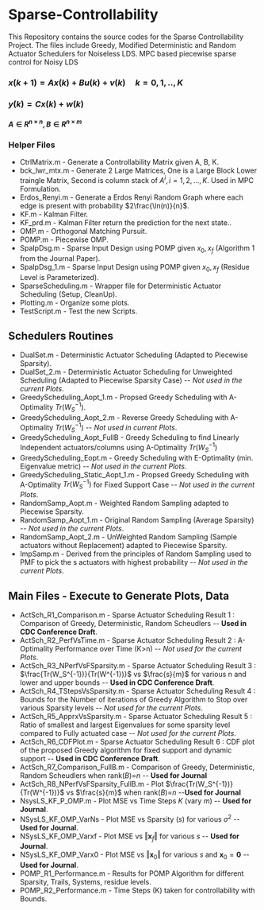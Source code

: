# Sparse-Controllability
This Repository contains the source codes for the Sparse Controllability Project. The files include Greedy, Modified Deterministic and Random Actuator Schedulers for Noiseless LDS. MPC based piecewise sparse control for Noisy LDS

### $x(k+1) = Ax(k) + Bu(k) + v(k) \quad k = 0,1,..,K$
### $y(k) = Cx(k) + w(k)$
#### $A \in R^{n \times n}, B \in R^{n \times m}$
### Helper Files
  - CtrlMatrix.m - Generate a Controllability Matrix given A, B, K.  
  - bck_lwr_mtx.m - Generate 2 Large Matrices, One is a Large Block Lower traingle Matrix, Second is column stack of $A^i, i= 1,2,...,K$. Used in MPC Formulation.  
  - Erdos_Renyi.m - Generate a Erdos Renyi Random Graph where each edge is present with probability $2\frac{\ln(n)}{n}$.  
  - KF.m - Kalman Filter.  
  - KF_prd.m - Kalman Filter return the prediction for the next state..  
  - OMP.m - Orthogonal Matching Pursuit.  
  - POMP.m - Piecewise OMP.  
  - SpaIpDsg.m - Sparse Input Design using POMP given $x_0, x_f$ (Algorithm 1 from the Journal Paper).  
  - SpaIpDsg_1.m - Sparse Input Design using POMP given $x_0, x_f$ (Residue Level is Parameterized).  
  - SparseScheduling.m - Wrapper file for Deterministic Actuator Scheduling (Setup, CleanUp).  
  - Plotting.m - Organize some plots.  
  - TestScript.m - Test the new Scripts.  

## Schedulers Routines
  - DualSet.m - Deterministic Actuator Scheduling (Adapted to Piecewise Sparsity).  
  - DualSet_2.m - Deterministic Actuator Scheduling for Unweighted Scheduling (Adapted to Piecewise Sparsity Case) -- *Not used in the current Plots*.
  - GreedyScheduling_Aopt_1.m - Propsed Greedy Scheduling with A-Optimality $Tr(W_S^{-1})$.  
  - GreedyScheduling_Aopt_2.m - Reverse Greedy Scheduling with A-Optimality $Tr(W_S^{-1})$ -- *Not used in current Plots*.  
  - GreedyScheduling_Aopt_FullB - Greedy Scheduling to find Linearly Independent actuators/columns using A-Optimality $Tr(W_S^{-1})$
  - GreedyScheduling_Eopt.m - Greedy Scheduling with E-Optimality (min. Eigenvalue metric) -- *Not used in the current Plots*.  
  - GreedyScheduling_Static_Aopt_1.m - Propsed Greedy Scheduling with A-Optimality $Tr(W_S^{-1})$ for Fixed Support Case -- *Not used in the current Plots*.  
  - RandomSamp_Aopt.m - Weighted Random Sampling adapted to Piecewise Sparsity.  
  - RandomSamp_Aopt_1.m - Original Random Sampling (Average Sparsity) -- *Not used in the current Plots*.  
  - RandomSamp_Aopt_2.m - UnWeighted Random Sampling (Sample actuators without Replacement) adapted to Piecewise Sparsity.  
  - ImpSamp.m - Derived from the principles of Random Sampling used to PMF to pick the s actuators with highest probability -- *Not used in the current Plots*. 


## Main Files - Execute to Generate Plots, Data
  - ActSch_R1_Comparison.m - Sparse Actuator Scheduling Result 1 : Comparison of Greedy, Deterministic, Random Scheudlers -- **Used in CDC Conference Draft**.  
  - ActSch_R2_PerfVsTime.m - Sparse Actuator Scheduling Result 2 : A-Optimality Performance over Time (K>n) -- *Not used for the current Plots*.  
  - ActSch_R3_NPerfVsFSparsity.m - Sparse Actuator Scheduling Result 3 : $\frac{Tr(W_S^{-1})}{Tr(W^{-1})}$ vs $\frac{s}{m}$ for various n and lower and upper bounds -- **Used in CDC Conference Draft**.  
  - ActSch_R4_TStepsVsSparsity.m - Sparse Actuator Scheduling Result 4 : Bounds for the Number of iterations of Greedy Algorithm to Stop over various Sparsity levels -- *Not used for the current Plots*.  
  - ActSch_R5_ApprxVsSparsity.m - Sparse Actuator Scheduling Result 5 : Ratio of smallest and largest Eigenvalues for some sparsity level compared  to Fully actuated case -- *Not used for the current Plots*.  
  - ActSch_R6_CDFPlot.m - Sparse Actuator Scheduling Result 6 : CDF plot of the proposed Greedy algorithm for fixed support and dynamic support -- **Used in CDC Conference Draft**.
  - ActSch_R7_Comparison_FullB.m - Comparison of Greedy, Deterministic, Random Scheudlers when rank($B$)=$n$ -- **Used for Journal**
  - ActSch_R8_NPerfVsFSparsity_FullB.m - Plot $\frac{Tr(W_S^{-1})}{Tr(W^{-1})}$ vs $\frac{s}{m}$ when rank($B$)=$n$ --**Used for Journal**
  - NsysLS_KF_P_OMP.m - Plot MSE vs Time Steps $K$ (vary $m$) -- **Used for Journal**.  
  - NSysLS_KF_OMP_VarNs - Plot MSE vs Sparsity ($s$) for various $\sigma^2$  -- **Used for Journal**.
  - NSysLS_KF_OMP_Varxf - Plot MSE vs $\Vert \textbf{x}_f \Vert$ for various $s$ -- **Used for Journal**.
  - NSysLS_KF_OMP_Varx0 - Plot MSE vs $\Vert \textbf{x}_0 \Vert$ for various $s$ and $\textbf{x}_0 = \textbf{0}$ -- **Used for Journal**.
  - POMP_R1_Performance.m - Results for POMP Algorithm for different Sparsity, Trails, Systems, residue levels.  
  - POMP_R2_Performance.m - Time Steps (K) taken for controllability with Bounds.  


